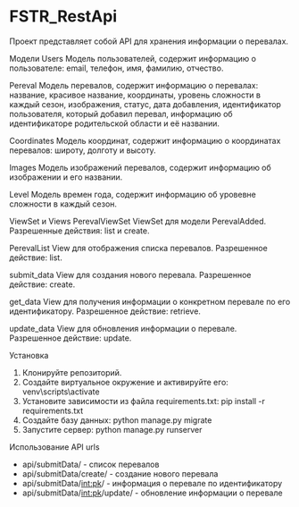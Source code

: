 # FSTR_RestApi
Проект представляет собой API для хранения информации о перевалах.

Модели
Users
Модель пользователей, содержит информацию о пользователе: email, телефон, имя, фамилию, отчество.

Pereval
Модель перевалов, содержит информацию о перевалах: название, красивое название, координаты, уровень сложности в каждый сезон, изображения, статус, дата добавления, идентификатор пользователя, который добавил перевал, информацию об идентификаторе родительской области и её названии.

Coordinates
Модель координат, содержит информацию о координатах перевалов: широту, долготу и высоту.

Images
Модель изображений перевалов, содержит информацию об изображении и его названии.

Level
Модель времен года, содержит информацию об уровевне сложности в каждый сезон.


ViewSet и Views
PerevalViewSet
ViewSet для модели PerevalAdded. Разрешенные действия: list и create.

PerevalList
View для отображения списка перевалов. Разрешенное действие: list.

submit_data
View для создания нового перевала. Разрешенное действие: create.

get_data
View для получения информации о конкретном перевале по его идентификатору. Разрешенное действие: retrieve.

update_data
View для обновления информации о перевале. Разрешенное действие: update.


Установка
1) Клонируйте репозиторий.
2) Создайте виртуальное окружение и активируйте его: venv\scripts\activate
3) Установите зависимости из файла requirements.txt: pip install -r requirements.txt
4) Создайте базу данных: python manage.py migrate
5) Запустите сервер: python manage.py runserver


Использование
API urls
* api/submitData/ - список перевалов
* api/submitData/create/ - создание нового перевала
* api/submitData/<int:pk>/ - информация о перевале по идентификатору
* api/submitData/<int:pk>/update/ - обновление информации о перевале
